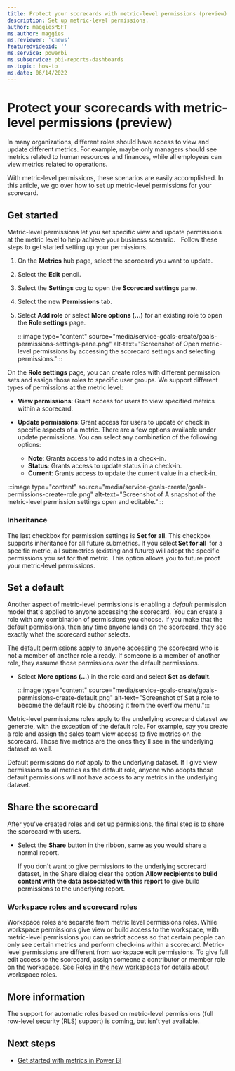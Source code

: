 ```yaml
---
title: Protect your scorecards with metric-level permissions (preview)
description: Set up metric-level permissions.
author: maggiesMSFT
ms.author: maggies
ms.reviewer: 'cnews'
featuredvideoid: ''
ms.service: powerbi
ms.subservice: pbi-reports-dashboards
ms.topic: how-to
ms.date: 06/14/2022
---
```

# Protect your scorecards with metric-level permissions (preview)

In many organizations, different roles should have access to view and update different metrics. For example, maybe only managers should see metrics related to human resources and finances, while all employees can view metrics related to operations.  
 
With metric-level permissions, these scenarios are easily accomplished.  In this article, we go over how to set up metric-level permissions for your scorecard.

## Get started 

Metric-level permissions let you set specific view and update permissions at the metric level to help achieve your business scenario.  
  
Follow these steps to get started setting up your permissions.

1.	On the **Metrics** hub page, select the scorecard you want to update.
2.	Select the **Edit** pencil.
3.	Select the **Settings** cog to open the **Scorecard settings** pane. 
4.	Select the new **Permissions** tab. 
5.	Select **Add role** or select **More options (...)** for an existing role to open the  **Role settings** page.

    :::image type="content" source="media/service-goals-create/goals-permissions-settings-pane.png" alt-text="Screenshot of Open metric-level permissions by accessing the scorecard settings and selecting permissions.":::

On the **Role settings** page, you  can create roles with different permission sets and assign those roles to specific user groups. We support different types of permissions at the metric level:

- **View permissions**: Grant access for users to view specified metrics within a scorecard.
- **Update permissions**: Grant access for users to update or check in specific aspects of a metric. There are a few options available under update permissions. You can select any combination of the following options:

    - **Note**: Grants access to add notes in a check-in.
    - **Status**: Grants access to update status in a check-in.
    - **Current**: Grants access to update the current value in a check-in.

:::image type="content" source="media/service-goals-create/goals-permissions-create-role.png" alt-text="Screenshot of A snapshot of the metric-level permission settings open and editable.":::

### Inheritance 

The last checkbox for permission settings is **Set for all**.  This checkbox supports inheritance for all future submetrics.  If you select **Set for all**  for a specific metric, all submetrics (existing and future) will adopt the specific permissions you set for that metric.  This option allows you to future proof your metric-level permissions.

## Set a default

Another aspect of metric-level permissions is enabling a *default* permission model that's applied to anyone accessing the scorecard.  You can create a role with any combination of permissions you choose. If you make that the default permissions, then any time anyone lands on the scorecard, they see exactly what the scorecard author selects.    

The default permissions apply to anyone accessing the scorecard who is not a member of another role already.  If someone is a member of another role, they assume those permissions over the default permissions. 

- Select **More options (...)** in the role card and select **Set as default**.

    :::image type="content" source="media/service-goals-create/goals-permissions-create-default.png" alt-text="Screenshot of Set a role to become the default role by choosing it from the overflow menu.":::

Metric-level permissions roles apply to the underlying scorecard dataset we generate, with the exception of the default role. For example, say you create a role and assign the sales team view access to five metrics on the scorecard. Those five metrics are the ones they'll see in the underlying dataset as well. 

Default permissions do *not* apply to the underlying dataset. If I give view permissions to all metrics as the default role, anyone who adopts those default permissions will not have access to any metrics in the underlying dataset.

## Share the scorecard

After you've created roles and set up permissions, the final step is to share the scorecard with users.  

- Select the **Share** button in the ribbon, same as you would share a normal report.  

    If you don't want to give permissions to the underlying scorecard dataset, in the Share dialog clear the option **Allow recipients to build content with the data associated with this report** to give build permissions to the underlying report.

### Workspace roles and scorecard roles

Workspace roles are separate from metric level permissions roles.  While workspace permissions give view or build access to the workspace, with metric-level permissions you can restrict access so that certain people can only see certain metrics and perform check-ins within a scorecard. Metric-level permissions are different from workspace edit permissions. To give full edit access to the scorecard, assign someone a contributor or member role on the workspace. See [Roles in the new workspaces](../collaborate-share/service-roles-new-workspaces.md) for details about workspace roles.

## More information

The support for automatic roles based on metric-level permissions (full row-level security (RLS) support) is coming, but isn't yet available.

## Next steps

- [Get started with metrics in Power BI](service-goals-introduction.md)
